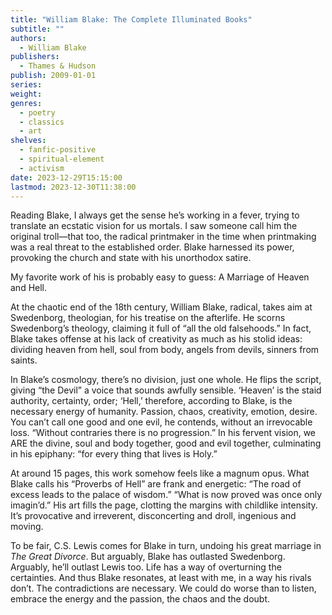 ```yaml
---
title: "William Blake: The Complete Illuminated Books"
subtitle: ""
authors:
  - William Blake
publishers:
  - Thames & Hudson
publish: 2009-01-01
series: 
weight: 
genres:
  - poetry
  - classics
  - art
shelves:
  - fanfic-positive
  - spiritual-element
  - activism
date: 2023-12-29T15:15:00
lastmod: 2023-12-30T11:38:00
---
```


Reading Blake, I always get the sense he’s working in a fever, trying to translate an ecstatic vision for us mortals. I saw someone call him the original troll—that too, the radical printmaker in the time when printmaking was a real threat to the established order. Blake harnessed its power, provoking the church and state with his unorthodox satire.  
  
My favorite work of his is probably easy to guess: A Marriage of Heaven and Hell.  
  
At the chaotic end of the 18th century, William Blake, radical, takes aim at Swedenborg, theologian, for his treatise on the afterlife. He scorns Swedenborg’s theology, claiming it full of “all the old falsehoods.” In fact, Blake takes offense at his lack of creativity as much as his stolid ideas: dividing heaven from hell, soul from body, angels from devils, sinners from saints.  
  
In Blake’s cosmology, there’s no division, just one whole. He flips the script, giving “the Devil” a voice that sounds awfully sensible. ‘Heaven’ is the staid authority, certainty, order; ‘Hell,’ therefore, according to Blake, is the necessary energy of humanity. Passion, chaos, creativity, emotion, desire. You can’t call one good and one evil, he contends, without an irrevocable loss. “Without contraries there is no progression.” In his fervent vision, we ARE the divine, soul and body together, good and evil together, culminating in his epiphany: “for every thing that lives is Holy.”  
  
At around 15 pages, this work somehow feels like a magnum opus. What Blake calls his “Proverbs of Hell” are frank and energetic: “The road of excess leads to the palace of wisdom.” “What is now proved was once only imagin’d.” His art fills the page, clotting the margins with childlike intensity. It’s provocative and irreverent, disconcerting and droll, ingenious and moving.
  
To be fair, C.S. Lewis comes for Blake in turn, undoing his great marriage in *The Great Divorce*. But arguably, Blake has outlasted Swedenborg. Arguably, he’ll outlast Lewis too. Life has a way of overturning the certainties. And thus Blake resonates, at least with me, in a way his rivals don’t. The contradictions are necessary. We could do worse than to listen, embrace the energy and the passion, the chaos and the doubt.